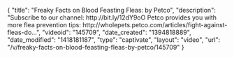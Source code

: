 {
    "title": "Freaky Facts on Blood Feasting Fleas: by Petco",
    "description": "Subscribe to our channel: http:\/\/bit.ly\/12dY9oO Petco provides you with more flea prevention tips: http:\/\/wholepets.petco.com\/articles\/fight-against-fleas-do...",
    "videoid": "145709",
    "date_created": "1394818889",
    "date_modified": "1418181187",
    "type": "captivate",
    "layout": "video",
    "url": "\/v\/freaky-facts-on-blood-feasting-fleas-by-petco\/145709"
}